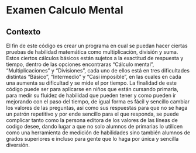 # Examen Calculo Mental
## Contexto

El fin de este código es crear un programa en cual se puedan hacer ciertas pruebas de habilidad matemática como multiplicación, división y suma. Estos ciertos cálculos básicos están sujetos a la exactitud de respuesta y tiempo, dentro de las opciones encontraras “Cálculo mental”, “Multiplicaciones” y “Divisiones”, cada uno de ellos está en tres dificultades distintas “Básico”, “Intermedio” y “Casi imposible”, en las cuales en cada una aumenta su dificultad y se mide el por tiempo. La finalidad de este código puede ser para aplicarse en niños que están cursando primaria, para medir su fluidez de habilidad que pueden tener y como pueden ir mejorando con el paso del tiempo, de igual forma es fácil y sencillo cambiar los valores de las preguntas, así como sus respuestas para que no se haga un patrón repetitivo y por ende sencillo para el que responda, se puede complicar tanto como la persona editora de los valores de las líneas de codigo desee, dando lugar a que no solo alumnos de primarias lo utilicen como una herramienta de medición de habilidades sino también alumnos de grados superiores e incluso para gente que lo haga por única y sencilla diversión.
